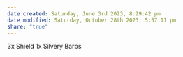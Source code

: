 ```yaml
---
date created: Saturday, June 3rd 2023, 8:29:42 pm
date modified: Saturday, October 28th 2023, 5:57:11 pm
share: "true"
---
```

3x Shield
1x Silvery Barbs